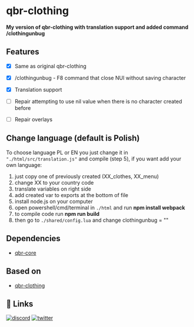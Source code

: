 
# qbr-clothing

**My version of qbr-clothing with translation support and added command /clothingunbug**

## Features

- [x]  Same as original qbr-clothing
- [x]  /clothingunbug - F8 command that close NUI without saving character
- [x]  Translation support
- [ ]  Repair attempting to use nil value when there is no character created before 
- [ ]  Repair overlays


## Change language (default is Polish)

To choose language PL or EN you just change it in `"./html/src/translation.js"` and compile (step 5), if you want add your own language:
1. just copy one of previously created (XX_clothes, XX_menu)
2. change XX to your country code
3. translate variables on right side
4. add created var to exports at the bottom of file
5. install node.js on your computer
6. open powershell/cmd/terminal in `./html` and run **npm install webpack**
7. to compile code run **npm run build**
8. then go to `./shared/config.lua` and change clothingunbug = ""
## Dependencies

- [qbr-core](https://github.com/RexShack/qbr-core)

## Based on

- [qbr-clothing](https://github.com/RexShack/qbr-clothing)


## 🔗 Links
[![discord](https://img.shields.io/badge/Dziksonn%27s%20Server-%237289DA.svg?style=for-the-badge&logo=discord&logoColor=white)](https://discord.gg/6yeDVnd4)
[![twitter](https://img.shields.io/badge/twitter-1DA1F2?style=for-the-badge&logo=twitter&logoColor=white)](https://twitter.com/dziksonn)

